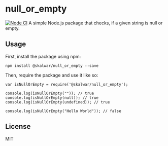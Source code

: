 # null_or_empty

[![Node CI](https://github.com/Bimesh-1/jenkins_practice/actions/workflows/whatever.yml/badge.svg)](https://github.com/Bimesh-1/jenkins_practice/actions/workflows/whatever.yml)
A simple Node.js package that checks, if a given string is null or empty.

## Usage

First, install the package using npm:

    npm install @skalwar/null_or_empty --save

Then, require the package and use it like so:

    var isNullOrEmpty = require('@skalwar/null_or_empty');

    console.log(isNullOrEmpty("")); // true
    console.log(isNullOrEmpty(null)); // true
    console.log(isNullOrEmpty(undefined)); // true

    console.log(isNullOrEmpty("Hello World")); // false

## License

MIT

